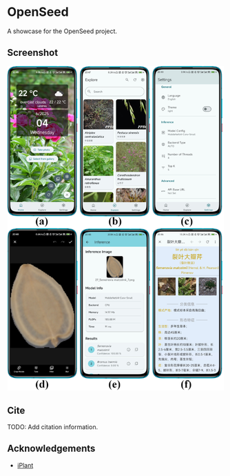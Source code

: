 # OpenSeed

A showcase for the OpenSeed project.

## Screenshot

![app](./images/app.png)

## Cite

TODO: Add citation information.

## Acknowledgements

- [iPlant](https://www.iplant.cn/)
